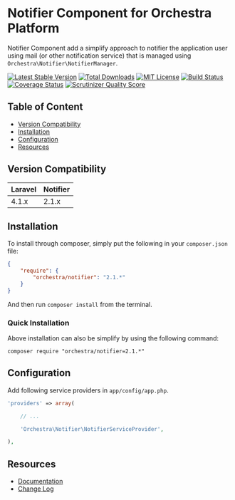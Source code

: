 Notifier Component for Orchestra Platform
==============

Notifier Component add a simplify approach to notifier the application user using mail (or other notification service) that is managed using `Orchestra\Notifier\NotifierManager`.

[![Latest Stable Version](https://img.shields.io/github/release/orchestral/notifier.svg?style=flat)](https://packagist.org/packages/orchestra/notifier)
[![Total Downloads](https://img.shields.io/packagist/dt/orchestra/notifier.svg?style=flat)](https://packagist.org/packages/orchestra/notifier)
[![MIT License](https://img.shields.io/packagist/l/orchestra/notifier.svg?style=flat)](https://packagist.org/packages/orchestra/notifier)
[![Build Status](https://img.shields.io/travis/orchestral/notifier/2.1.svg?style=flat)](https://travis-ci.org/orchestral/notifier)
[![Coverage Status](https://img.shields.io/coveralls/orchestral/notifier/2.1.svg?style=flat)](https://coveralls.io/r/orchestral/notifier?branch=2.1)
[![Scrutinizer Quality Score](https://img.shields.io/scrutinizer/g/orchestral/notifier/2.1.svg?style=flat)](https://scrutinizer-ci.com/g/orchestral/notifier/)

## Table of Content

* [Version Compatibility](#version-compatibility)
* [Installation](#installation)
* [Configuration](#configuration)
* [Resources](#resources)

## Version Compatibility

Laravel    | Notifier
:----------|:----------
 4.1.x     | 2.1.x

## Installation

To install through composer, simply put the following in your `composer.json` file:

```json
{
    "require": {
        "orchestra/notifier": "2.1.*"
    }
}
```

And then run `composer install` from the terminal.

### Quick Installation

Above installation can also be simplify by using the following command:

    composer require "orchestra/notifier=2.1.*"

## Configuration

Add following service providers in `app/config/app.php`.

```php
'providers' => array(

	// ...

	'Orchestra\Notifier\NotifierServiceProvider',

),
```

## Resources

* [Documentation](http://orchestraplatform.com/docs/latest/components/notifier)
* [Change Log](http://orchestraplatform.com/docs/latest/components/notifier/changes#v2-1)
